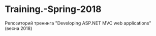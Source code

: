 # Training.-Spring-2018
Репозиторий тренинга "Developing ASP.NET MVC web applications" (весна 2018)
